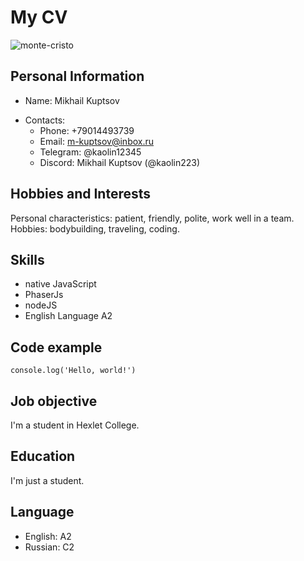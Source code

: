 # My CV

![monte-cristo](https://illustrators.ru/uploads/illustration/image/1356149/%D0%A7.5._17._%D0%9F%D1%80%D0%B8%D0%B7%D0%BD%D0%B0%D0%BD%D0%B8%D0%B5._%D0%BD%D0%BE%D0%B2%D1%8B%D0%B9_%D1%80%D0%B0%D0%B7%D0%BC%D0%B5%D1%80.jpg)

## Personal Information

- Name: Mikhail Kuptsov
+ Contacts:
  + Phone: +79014493739
  + Email: m-kuptsov@inbox.ru
  + Telegram: @kaolin12345
  + Discord: Mikhail Kuptsov (@kaolin223)

## Hobbies and Interests

Personal characteristics: patient, friendly, polite, work well in a team.
Hobbies: bodybuilding, traveling, coding.

## Skills

- native JavaScript
- PhaserJs
- nodeJS
- English Language A2

## Code example

```console.log('Hello, world!')```

## Job objective

I'm a student in Hexlet College.

## Education

I'm just a student.

## Language

- English: A2 
- Russian: C2

